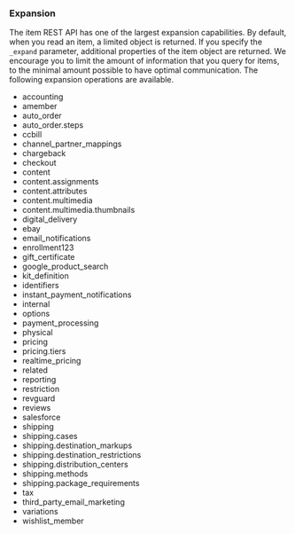 ### Expansion

The item REST API has one of the largest expansion capabilities.  By default, when you read an item, a
limited object is returned.  If you specify the `_expand` parameter, additional properties of the item
object are returned.  We encourage you to limit the amount of information that you query for items,
to the minimal amount possible to have optimal communication.  The following expansion operations are
available.

* accounting
* amember
* auto_order 
* auto_order.steps
* ccbill
* channel_partner_mappings
* chargeback
* checkout
* content
* content.assignments 
* content.attributes
* content.multimedia 
* content.multimedia.thumbnails
* digital_delivery
* ebay
* email_notifications
* enrollment123
* gift_certificate
* google_product_search
* kit_definition
* identifiers
* instant_payment_notifications
* internal
* options
* payment_processing
* physical
* pricing 
* pricing.tiers
* realtime_pricing
* related
* reporting
* restriction
* revguard
* reviews
* salesforce
* shipping
* shipping.cases
* shipping.destination_markups 
* shipping.destination_restrictions
* shipping.distribution_centers
* shipping.methods
* shipping.package_requirements
* tax
* third_party_email_marketing
* variations
* wishlist_member